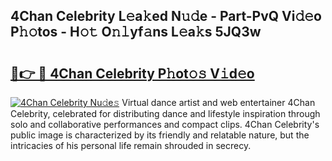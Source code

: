 ## 4Chan Celebrity L𝚎a𝚔ed N𝚞𝚍e - Part-PvQ Vi𝚍𝚎o P𝚑𝚘tos - H𝚘𝚝 O𝚗𝚕yf𝚊ns L𝚎a𝚔s 5JQ3w

# <h2><a href="http://kfdfpom.oniu.top/?m=4Chan+Celebrity">🔗👉 🔴 4Chan Celebrity P𝚑ot𝚘𝚜 V𝚒d𝚎o</a></h2>

[![4Chan Celebrity Nu𝚍e𝚜](https://i.imgur.com/0qMVB7G.gif)](http://kfdfpom.oniu.top/?m=4Chan+Celebrity)
Virtual dance artist and web entertainer 4Chan Celebrity, celebrated for distributing dance and lifestyle inspiration through solo and collaborative performances and compact clips. 4Chan Celebrity's public image is characterized by its friendly and relatable nature, but the intricacies of his personal life remain shrouded in secrecy.  
